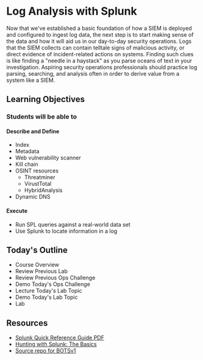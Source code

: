 # Log Analysis with Splunk

Now that we've established a basic foundation of how a SIEM is deployed and configured to ingest log data, the next step is to start making sense of the data and how it will aid us in our day-to-day security operations. Logs that the SIEM collects can contain telltale signs of malicious activity, or direct evidence of incident-related actions on systems. Finding such clues is like finding a "needle in a haystack" as you parse oceans of text in your investigation. Aspiring security operations professionals should practice log parsing, searching, and analysis often in order to derive value from a system like a SIEM.

## Learning Objectives

### Students will be able to

#### Describe and Define

- Index
- Metadata
- Web vulnerability scanner
- Kill chain
- OSINT resources
  - Threatminer
  - VirustTotal
  - HybridAnalysis
- Dynamic DNS

#### Execute

- Run SPL queries against a real-world data set
- Use Splunk to locate information in a log

## Today's Outline

- Course Overview
- Review Previous Lab
- Review Previous Ops Challenge
- Demo Today's Ops Challenge
- Lecture Today's Lab Topic
- Demo Today's Lab Topic
- Lab

## Resources

- [Splunk Quick Reference Guide PDF](https://www.splunk.com/pdfs/solution-guides/splunk-quick-reference-guide.pdf)
- [Hunting with Splunk: The Basics](https://www.splunk.com/en_us/blog/security/hunting-with-splunk-the-basics.html)
- [Source repo for BOTSv1](https://github.com/splunk/botsv1) 
